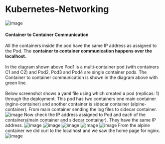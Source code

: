 # Kubernetes-Networking
![image](https://github.com/singhritesh85/Kubernetes-Networking/assets/56765895/69bbf29c-8057-43ce-a33f-1951ea4eee8d)
#### Container to Container Communication
All the containers inside the pod have the same IP address as assigned to the Pod. The **container to container communication happens over the localhost.** 
<br><br/>
In the diagram shown above Pod1 is a multi-container pod (with containers C1 and C2) and Pod2, Pod3 and Pod4 are single container pods. The Container to container communication is shown in the diagram above with green line.
<br><br/>
Below screenshot shows a yaml file using which created a pod (replicas: 1) through the deployment. This pod has two containers one main container (nginx-container) and another container is sidecar container (alpine-container). From main container sending the log files to sidecar container. 
![image](https://github.com/singhritesh85/Kubernetes-Networking/assets/56765895/196fc8b3-d292-419e-88e1-a8824768e385)
Now check the IP address assigned to Pod and each of the containers(main container and sidecar container). They have the same IP address. 
![image](https://github.com/singhritesh85/Kubernetes-Networking/assets/56765895/78b70c18-6536-4831-879d-48c9c100c2fa)
![image](https://github.com/singhritesh85/Kubernetes-Networking/assets/56765895/db043d20-cd93-486b-8cba-0679560d4ef8)
![image](https://github.com/singhritesh85/Kubernetes-Networking/assets/56765895/38d3347d-2ff8-47b4-adb0-ca727923d509)
![image](https://github.com/singhritesh85/Kubernetes-Networking/assets/56765895/499f5e74-2251-41bc-a55d-4764b25a336a)
![image](https://github.com/singhritesh85/Kubernetes-Networking/assets/56765895/50755497-8e23-4df7-86bf-8cd5b851c05f)
From the alpine container we did curl to the localhost and we saw the home page for nginx.
![image](https://github.com/singhritesh85/Kubernetes-Networking/assets/56765895/9e443465-f865-4ca5-acd8-998af6a90dba)
